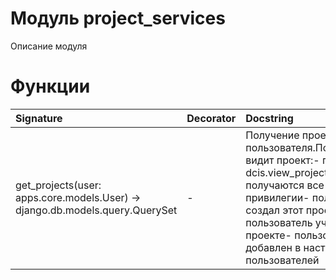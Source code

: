 # Модуль project_services

Описание модуля

# Функции

| Signature                                                                    | Decorator | Docstring                                                                                                                                                                                                                                |
| :--------------------------------------------------------------------------- | :-------- | :--------------------------------------------------------------------------------------------------------------------------------------------------------------------------------------------------------------------------------------- |
| get_projects(user: apps.core.models.User) -> django.db.models.query.QuerySet | -         | Получение проектов пользователя.Пользователь видит проект:- привилегия dcis.view_project - получаются все привилегии- пользователь создал этот проект- пользователь участвует в проекте- пользователь добавлен в настройки пользователей |